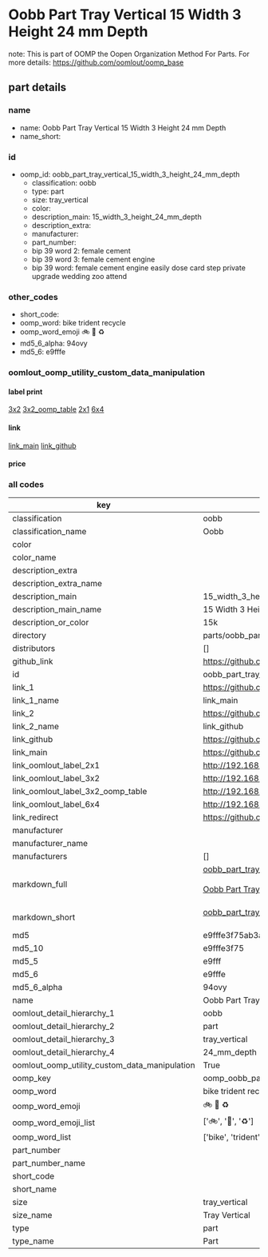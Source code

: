 # Oobb Part Tray Vertical 15 Width 3 Height 24 mm Depth  

note: This is part of OOMP the Oopen Organization Method For Parts. For more details: https://github.com/oomlout/oomp_base

##  part details
  







### name
* name: Oobb Part Tray Vertical 15 Width 3 Height 24 mm Depth
* name_short: 
### id
* oomp_id: oobb_part_tray_vertical_15_width_3_height_24_mm_depth
  * classification: oobb
  * type: part
  * size: tray_vertical
  * color: 
  * description_main: 15_width_3_height_24_mm_depth
  * description_extra: 
  * manufacturer: 
  * part_number: 
  * bip 39 word 2: female cement
  * bip 39 word 3: female cement engine
  * bip 39 word: female cement engine easily dose card step private upgrade wedding zoo attend

### other_codes
* short_code: 
* oomp_word: bike trident recycle
* oomp_word_emoji :bike: :trident: :recycle:
* md5_6_alpha: 94ovy
* md5_6: e9fffe






### oomlout_oomp_utility_custom_data_manipulation
#### label print
[3x2](http://192.168.1.245:1112/?label=oomp%2094ovy)
[3x2_oomp_table](http://192.168.1.108:1112/?label=oomp%2094ovy)
[2x1](http://192.168.1.242:1112/?label=oomp%2094ovy)
[6x4](http://192.168.1.55:1112/?label=oomp%2094ovy)    

#### link

[link_main](https://github.com/oomlout/oomlout_oomp_version_1_messy/tree/main/parts/oobb_part_tray_vertical_15_width_3_height_24_mm_depth) [link_github](https://github.com/oomlout/oomlout_oomp_version_1_messy/tree/main/parts/oobb_part_tray_vertical_15_width_3_height_24_mm_depth)                             

#### price







### all codes 
| key | value |  
| --- | --- |  
| classification | oobb |  
| classification_name | Oobb |  
| color |  |  
| color_name |  |  
| description_extra |  |  
| description_extra_name |  |  
| description_main | 15_width_3_height_24_mm_depth |  
| description_main_name | 15 Width 3 Height 24 mm Depth |  
| description_or_color | 15k |  
| directory | parts/oobb_part_tray_vertical_15_width_3_height_24_mm_depth |  
| distributors | [] |  
| github_link | https://github.com/oomlout/oomlout_oomp_part_src/tree/main/parts/oobb_part_tray_vertical_15_width_3_height_24_mm_depth |  
| id | oobb_part_tray_vertical_15_width_3_height_24_mm_depth |  
| link_1 | https://github.com/oomlout/oomlout_oomp_version_1_messy/tree/main/parts/oobb_part_tray_vertical_15_width_3_height_24_mm_depth |  
| link_1_name | link_main |  
| link_2 | https://github.com/oomlout/oomlout_oomp_version_1_messy/tree/main/parts/oobb_part_tray_vertical_15_width_3_height_24_mm_depth |  
| link_2_name | link_github |  
| link_github | https://github.com/oomlout/oomlout_oomp_version_1_messy/tree/main/parts/oobb_part_tray_vertical_15_width_3_height_24_mm_depth |  
| link_main | https://github.com/oomlout/oomlout_oomp_version_1_messy/tree/main/parts/oobb_part_tray_vertical_15_width_3_height_24_mm_depth |  
| link_oomlout_label_2x1 | http://192.168.1.242:1112/?label=oomp%2094ovy |  
| link_oomlout_label_3x2 | http://192.168.1.245:1112/?label=oomp%2094ovy |  
| link_oomlout_label_3x2_oomp_table | http://192.168.1.108:1112/?label=oomp%2094ovy |  
| link_oomlout_label_6x4 | http://192.168.1.55:1112/?label=oomp%2094ovy |  
| link_redirect | https://github.com/oomlout/oomlout_oomp_version_1_messy/tree/main/parts/oobb_part_tray_vertical_15_width_3_height_24_mm_depth |  
| manufacturer |  |  
| manufacturer_name |  |  
| manufacturers | [] |  
| markdown_full | [oobb_part_tray_vertical_15_width_3_height_24_mm_depth](none)<br>[](none)<br>[Oobb Part Tray Vertical 15 Width 3 Height 24 Mm Depth](none)<br><br> |  
| markdown_short | [oobb_part_tray_vertical_15_width_3_height_24_mm_depth](none)<br><br> |  
| md5 | e9fffe3f75ab3aac8a20c45894c94aa7 |  
| md5_10 | e9fffe3f75 |  
| md5_5 | e9fff |  
| md5_6 | e9fffe |  
| md5_6_alpha | 94ovy |  
| name | Oobb Part Tray Vertical 15 Width 3 Height 24 mm Depth |  
| oomlout_detail_hierarchy_1 | oobb |  
| oomlout_detail_hierarchy_2 | part |  
| oomlout_detail_hierarchy_3 | tray_vertical |  
| oomlout_detail_hierarchy_4 | 24_mm_depth |  
| oomlout_oomp_utility_custom_data_manipulation | True |  
| oomp_key | oomp_oobb_part_tray_vertical_15_width_3_height_24_mm_depth |  
| oomp_word | bike trident recycle |  
| oomp_word_emoji | :bike: :trident: :recycle: |  
| oomp_word_emoji_list | [':bike:', ':trident:', ':recycle:'] |  
| oomp_word_list | ['bike', 'trident', 'recycle'] |  
| part_number |  |  
| part_number_name |  |  
| short_code |  |  
| short_name |  |  
| size | tray_vertical |  
| size_name | Tray Vertical |  
| type | part |  
| type_name | Part |  

